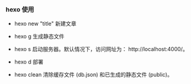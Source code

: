 ### hexo 使用

- hexo new "title"
新建文章

- hexo g
生成静态文件
  
- hexo s 
启动服务器。默认情况下，访问网址为： http://localhost:4000/。
  
- hexo d
部署
  
- hexo clean
清除缓存文件 (db.json) 和已生成的静态文件 (public)。
  
